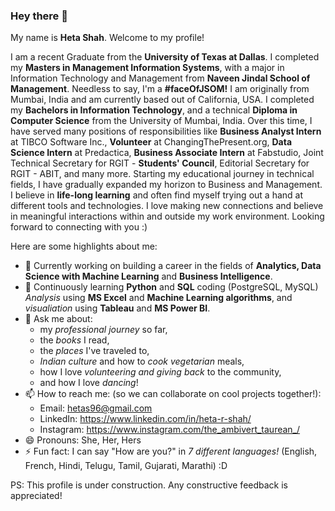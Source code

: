 ### Hey there 👋

<!--
**hetaShah27/hetaShah27** is a ✨ _special_ ✨ repository because its `README.md` (this file) appears on your GitHub profile. -->

My name is **Heta Shah**. Welcome to my profile! 

I am a recent Graduate from the **University of Texas at Dallas**. I completed my **Masters in Management Information Systems**, with a major in Information Technology and Management from **Naveen Jindal School of Management**. Needless to say, I'm a **#faceOfJSOM!** I am originally from Mumbai, India and am currently based out of California, USA. I completed my **Bachelors in Information Technology**, and a technical **Diploma in Computer Science** from the University of Mumbai, India. Over this time, I have served many positions of responsibilities like **Business Analyst Intern** at TIBCO Software Inc., **Volunteer** at ChangingThePresent.org, **Data Science Intern** at Predactica, **Business Associate Intern** at Fabstudio, Joint Technical Secretary for RGIT - **Students' Council**, Editorial Secretary for RGIT - ABIT, and many more. Starting my educational journey in technical fields, I have gradually expanded my horizon to Business and Management. I believe in **life-long learning** and often find myself trying out a hand at different tools and technologies. I love making new connections and believe in meaningful interactions within and outside my work environment. Looking forward to connecting with you :)


Here are some highlights about me:

- 🔭 Currently working on building a career in the fields of **Analytics, Data Science with Machine Learning** and **Business Intelligence**.
- 🌱 Continuously learning **Python** and **SQL** coding (PostgreSQL, MySQL) _Analysis_ using **MS Excel** and **Machine Learning algorithms**, and _visualiation_ using **Tableau** and **MS Power BI**.
- 💬 Ask me about: 
  + my *professional journey* so far,
  + the *books* I read, 
  + the *places* I've traveled to, 
  + *Indian culture* and how to *cook vegetarian* meals, 
  + how I love *volunteering and giving back* to the community,
  + and how I love *dancing*!
- 📫 How to reach me: (so we can collaborate on cool projects together!):
  + Email: hetas96@gmail.com
  + LinkedIn: https://www.linkedin.com/in/heta-r-shah/
  + Instagram: https://www.instagram.com/the_ambivert_taurean_/
- 😄 Pronouns: She, Her, Hers
- ⚡ Fun fact: I can say "How are you?" in _7 different languages!_ (English, French, Hindi, Telugu, Tamil, Gujarati, Marathi) :D


PS: This profile is under construction. Any constructive feedback is appreciated!
